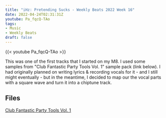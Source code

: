 ```yaml
---
title: "iHz: Pretending Sucks - Weekly Beats 2022 Week 16"
date: 2022-04-24T02:31:31Z
youtube: Pa_fqcQ-TAo
tags:
- Music
- Weekly Beats
draft: false
---
```


{{< youtube Pa_fqcQ-TAo >}}

This was one of the first tracks that I started on my M8. I used some samples from "Club Fantastic Party Tools Vol. 1" sample pack (link below). I had originally planned on writing lyrics & recording vocals for it - and I still might eventually - but in the meantime, I decided to map our the vocal parts with a square wave and turn it into a chiptune track.

## Files
[Club Fantastic Party Tools Vol. 1](https://wiki.clubfantastic.dance/en/partytools)

